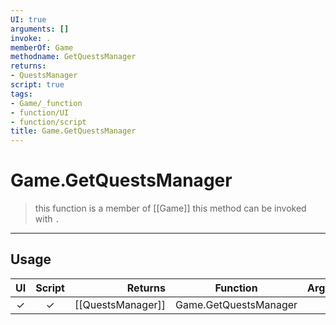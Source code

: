 ```yaml
---
UI: true
arguments: []
invoke: .
memberOf: Game
methodname: GetQuestsManager
returns:
- QuestsManager
script: true
tags:
- Game/_function
- function/UI
- function/script
title: Game.GetQuestsManager
---
```

# Game.GetQuestsManager
> this function is a member of [[Game]]
> this method can be invoked with `.`
-----
## Usage
|  UI | Script | Returns | Function | Arguments |
|:---:|:------:|-------:|:--------:|:---------|
|✓|✓|[[QuestsManager]]|Game.GetQuestsManager||
